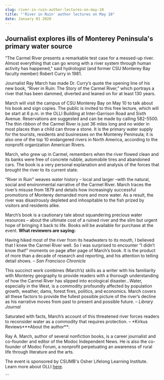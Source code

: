 ```yaml
---
slug: river-in-ruin-author-lectures-on-may-10
title: "'River in Ruin' author lectures on May 10"
date: January 01 2020
---
```


  
<h2>Journalist explores ills of Monterey Peninsula's primary water source</h2>
<p>
  “The Carmel River presents a remarkable test case for a messed-up river.
  Almost everything that can go wrong with a river system through human activity
  has happened," said hydrologist (and former CSU Monterey Bay faculty member)
  Robert Curry in 1981.
</p>
<p>
  Journalist Ray March has made Dr. Curry’s quote the opening line of his new
  book, “River in Ruin: The Story of the Carmel River,” which portrays a river
  that has been dammed, diverted and leaned on for at least 130 years.
</p>
<p>
  March will visit the campus of CSU Monterey Bay on May 10 to talk about his
  book and sign copies. The public is invited to this free lecture, which will
  be start at 6 p.m. in the OLLI Building at Inter-Garrison Road and Sixth
  Avenue. Reservations are suggested and can be made by calling 582-5500. The
  thin ribbon of the Carmel River is just 36 miles long and no wider in most
  places than a child can throw a stone. It is the primary water supply for the
  tourists, residents and businesses on the Monterey Peninsula; it is also one
  of the top 10 endangered rivers in North America, according to the nonprofit
  organization American Rivers.
</p>
<p>
  March, who grew up in Carmel, remembers when the river flowed clean and its
  banks were free of concrete rubble, automobile tires and abandoned cars. The
  book is a very personal explanation and analysis of the forces that brought
  the river to its current state.
</p>
<p>
  “River in Ruin” weaves water history – local and larger –with the natural,
  social and environmental narrative of the Carmel River. March traces the
  river’s misuse from 1879 and details how increasingly successful promotions of
  Monterey demanded more and more water. As a result, the river was disastrously
  depleted and inhospitable to the fish prized by visitors and residents alike.
</p>
<p>
  March’s book is a cautionary tale about squandering precious water resources –
  about the ultimate cost of a ruined river and the slim but urgent hope of
  bringing it back to life. Books will be available for purchase at the event.
  <strong>What reviewers are saying:</strong>
</p>
<p>
  Having hiked most of the river from its headwaters to its mouth, I believed
  that I knew the Carmel River well. So I was surprised to encounter “I didn’t
  know that!” moments on page after page of March’s book. It is the product of
  more than a decade of research and reporting, and his attention to telling
  detail shows. – <em>San Francisco Chronicle</em>
</p>
<p>
  This succinct work combines (March’s) skills as a writer with his familiarity
  with Monterey geography to provide readers with a thorough understanding of
  how the Carmel River has slipped into ecological disaster…Water, especially in
  the West, is a commodity profoundly affected by population growth, weather,
  dams, forest fires, politics, and economics. March covers all these factors to
  provide the fullest possible picture of the river’s decline as his narrative
  moves from past to present and possible future. – <em>Library Journal</em>
</p>
<p>
  Saturated with facts, March’s account of this threatened river forces readers
  to reconsider water as a commodity that requires protection. – *Kirkus
  Reviews***About the author**:
</p>
<p>
  Ray A. March, author of several nonfiction books, is a career journalist and
  co-founder and editor of the Modoc Independent News. He is also the co-founder
  of Modoc Forum, a nonprofit perpetuating an awareness of rural life through
  literature and the arts.
</p>
<p>
  The event is sponsored by CSUMB's Osher Lifelong Learning Institute. Learn
  more about OLLI <a href="https://csumb.edu/olli">here</a>.
</p>
```
